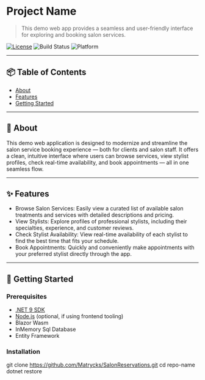 # Project Name

> This demo web app provides a seamless and user-friendly interface for exploring and booking salon services.

[![License](https://img.shields.io/badge/license-MIT-blue.svg)](LICENSE)
![Build Status](https://img.shields.io/github/actions/workflow/status/Matrycks/SalonReservations/azure-static-web-apps-witty-field-05c80d30f.yml?branch=main)
![Platform](https://img.shields.io/badge/platform-.NET%209-blue)

---

## 📦 Table of Contents

- [About](#about)
- [Features](#features)
- [Getting Started](#getting-started)

---

## 🧠 About

This demo web application is designed to modernize and streamline the salon service booking experience — both for clients and salon staff. It offers a clean, intuitive interface where users can browse services, view stylist profiles, check real-time availability, and book appointments — all in one seamless flow.

---

## ✨ Features

- Browse Salon Services: Easily view a curated list of available salon treatments and services with detailed descriptions and pricing.
- View Stylists: Explore profiles of professional stylists, including their specialties, experience, and customer reviews.
- Check Stylist Availability: View real-time availability of each stylist to find the best time that fits your schedule.
- Book Appointments: Quickly and conveniently make appointments with your preferred stylist directly through the app.

---

## 🚀 Getting Started

### Prerequisites

- [.NET 9 SDK](https://dotnet.microsoft.com/)
- [Node.js](https://nodejs.org/) (optional, if using frontend tooling)
- Blazor Wasm
- InMemory Sql Database
- Entity Framework

### Installation

git clone https://github.com/Matrycks/SalonReservations.git
cd repo-name
dotnet restore
